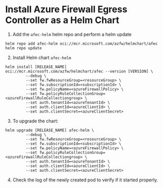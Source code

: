 # Install Azure Firewall Egress Controller as a Helm Chart

1. Add the `afec-helm` helm repo and perform a helm update

```console
helm repo add afec-helm oci://mcr.microsoft.com/azfw/helmchart/afec
helm repo update
```

2. Install Helm chart `afec-helm`

```console
helm install [RELEASE_NAME] oci://mcr.microsoft.com/azfw/helmchart/afec --version [VERSION] \
         --debug \
         --set fw.fwResourceGroup=<resourceGroup> \
         --set fw.subscriptionId=<subscriptionId> \
         --set fw.policyName=<azureFirewallPolicy> \
         --set fw.policyRuleCollectionGroup=<azureFirewallRuleCollectiongroup> \
         --set auth.tenantId=<azureTenantId> \
         --set auth.clientId=<azureClientId> \
         --set auth.clientSecret=<azureClientSecret>
```

3. To upgrade the chart:

```console
helm upgrade [RELEASE_NAME] afec-helm \
         --debug \
         --set fw.fwResourceGroup=<resourceGroup> \
         --set fw.subscriptionId=<subscriptionId> \
         --set fw.policyName=<azureFirewallPolicy> \
         --set fw.policyRuleCollectionGroup=<azureFirewallRuleCollectiongroup> \
         --set auth.tenantId=<azureTenantId> \
         --set auth.clientId=<azureClientId> \
         --set auth.clientSecret=<azureClientSecret>
```

4. Check the log of the newly created pod to verify if it started properly.